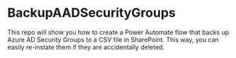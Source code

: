 # BackupAADSecurityGroups
This repo will show you how to create a Power Automate flow that backs up Azure AD Security Groups to a CSV file in SharePoint. This way, you can easily re-instate them if they are accidentally deleted.
